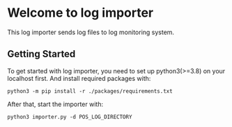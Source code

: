 # Welcome to log importer

This log importer sends log files to log monitoring system.

## Getting Started

To get started with log importer, you need to set up python3(>=3.8) on
your localhost first. And install required packages with:

    python3 -m pip install -r ./packages/requirements.txt

After that, start the importer with:

    python3 importer.py -d POS_LOG_DIRECTORY
